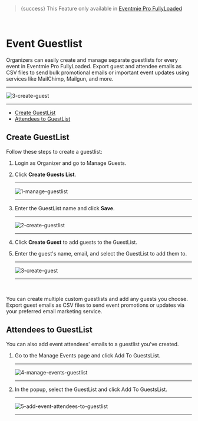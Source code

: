 <!--
Meta Description: Learn how to create and manage event guestlists in Eventmie Pro FullyLoaded. Guide for exporting attendee emails, sending bulk event promotions, and improving guest management in your Laravel event management platform.
Meta Keywords: event guestlist, guest list, Eventmie Pro FullyLoaded, Laravel guest management, event marketing, bulk email, export emails, attendee management, event promotion, Classiebit
-->

> {success} This Feature only available in [Eventmie Pro FullyLoaded](https://classiebit.com/eventmie-pro-fullyloaded)

<br>

# Event Guestlist

Organizers can easily create and manage separate guestlists for every event in Eventmie Pro FullyLoaded. Export guest and attendee emails as CSV files to send bulk promotional emails or important event updates using services like MailChimp, Mailgun, and more.

---

![3-create-guest](/images/v3/Guestlist-image-40.webp "3-create-guest")

---

-   [Create GuestList](#Create-GuestList)
-   [Attendees to GuestList](#Attendees-to-GuestList)

<a name="Create-GuestList"></a>

## Create GuestList

Follow these steps to create a guestlist:

1. Login as Organizer and go to Manage Guests.
2. Click **Create Guests List**.

    ***

    ![1-manage-guestlist](/images/v3/Click-create-guestlist-image-41.webp "1-manage-guestlist")

    ***

3. Enter the GuestList name and click **Save**.

    ***

    ![2-create-guestlist](/images/v3/Guestlist-image-40.webp "2-create-guestlist")

    ***

4. Click **Create Guest** to add guests to the GuestList.
5. Enter the guest's name, email, and select the GuestList to add them to.

    ***

    ![3-create-guest](/images/v3/Enter-guest-name-image-25.webp "3-create-guest")

    ***

<br>

You can create multiple custom guestlists and add any guests you choose. Export guest emails as CSV files to send event promotions or updates via your preferred email marketing service.

<a name="Attendees-to-GuestList"></a>

## Attendees to GuestList

You can also add event attendees' emails to a guestlist you've created.

1. Go to the Manage Events page and click Add To GuestsList.

    ***

    ![4-manage-events-guestlist](/images/v3/Add-to-guestlist-image-42.webp "4-manage-events-guestlist")

    ***

2. In the popup, select the GuestList and click Add To GuestsList.

    ***

    ![5-add-event-attendees-to-guestlist](/images/v3/Add-to-guestlist-image-43.webp "5-add-event-attendees-to-guestlist")

    ***
